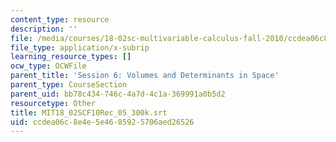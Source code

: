 ```yaml
---
content_type: resource
description: ''
file: /media/courses/18-02sc-multivariable-calculus-fall-2010/ccdea06c8e4e5e4685925706aed26526_MIT18_02SCF10Rec_05_300k.vtt
file_type: application/x-subrip
learning_resource_types: []
ocw_type: OCWFile
parent_title: 'Session 6: Volumes and Determinants in Space'
parent_type: CourseSection
parent_uid: bb78c434-746c-4a7d-4c1a-369991a0b5d2
resourcetype: Other
title: MIT18_02SCF10Rec_05_300k.srt
uid: ccdea06c-8e4e-5e46-8592-5706aed26526
---
```

